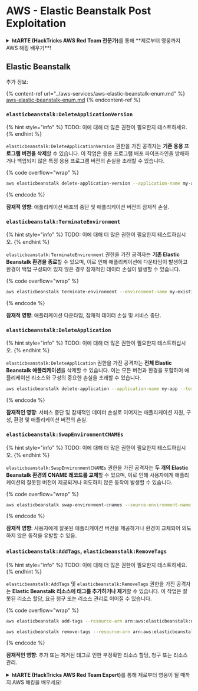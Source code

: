 # AWS - Elastic Beanstalk Post Exploitation

<details>

<summary><strong>htARTE (HackTricks AWS Red Team 전문가)</strong>를 통해 **제로부터 영웅까지 AWS 해킹 배우기**!</summary>

다른 HackTricks 지원 방법:

- **회사를 HackTricks에서 광고**하거나 **PDF로 HackTricks 다운로드**하려면 [**구독 요금제**](https://github.com/sponsors/carlospolop)를 확인하세요!
- [**공식 PEASS & HackTricks 스왜그**](https://peass.creator-spring.com)를 구매하세요
- [**The PEASS Family**](https://opensea.io/collection/the-peass-family)를 발견하세요, 당사의 독점 [**NFTs**](https://opensea.io/collection/the-peass-family) 컬렉션
- **💬 [Discord 그룹](https://discord.gg/hRep4RUj7f)** 또는 [텔레그램 그룹](https://t.me/peass)에 **가입**하거나 **트위터** 🐦 [**@hacktricks\_live**](https://twitter.com/hacktricks\_live)를 **팔로우**하세요.
- **해킹 요령을 공유하려면 PR을 제출하여** [**HackTricks**](https://github.com/carlospolop/hacktricks) 및 [**HackTricks Cloud**](https://github.com/carlospolop/hacktricks-cloud) github 저장소를 이용하세요.

</details>

## Elastic Beanstalk

추가 정보:

{% content-ref url="../aws-services/aws-elastic-beanstalk-enum.md" %}
[aws-elastic-beanstalk-enum.md](../aws-services/aws-elastic-beanstalk-enum.md)
{% endcontent-ref %}

### `elasticbeanstalk:DeleteApplicationVersion`

{% hint style="info" %}
TODO: 이에 대해 더 많은 권한이 필요한지 테스트하세요.
{% endhint %}

`elasticbeanstalk:DeleteApplicationVersion` 권한을 가진 공격자는 **기존 응용 프로그램 버전을 삭제**할 수 있습니다. 이 작업은 응용 프로그램 배포 파이프라인을 방해하거나 백업되지 않은 특정 응용 프로그램 버전의 손실을 초래할 수 있습니다.

{% code overflow="wrap" %}
```bash
aws elasticbeanstalk delete-application-version --application-name my-app --version-label my-version
```
{% endcode %}

**잠재적 영향**: 애플리케이션 배포의 중단 및 애플리케이션 버전의 잠재적 손실.

### `elasticbeanstalk:TerminateEnvironment`

{% hint style="info" %}
TODO: 이에 대해 더 많은 권한이 필요한지 테스트하십시오.
{% endhint %}

`elasticbeanstalk:TerminateEnvironment` 권한을 가진 공격자는 **기존 Elastic Beanstalk 환경을 종료**할 수 있으며, 이로 인해 애플리케이션에 다운타임이 발생하고 환경이 백업 구성되어 있지 않은 경우 잠재적인 데이터 손실이 발생할 수 있습니다.

{% code overflow="wrap" %}
```bash
aws elasticbeanstalk terminate-environment --environment-name my-existing-env
```
{% endcode %}

**잠재적 영향**: 애플리케이션 다운타임, 잠재적 데이터 손실 및 서비스 중단.

### `elasticbeanstalk:DeleteApplication`

{% hint style="info" %}
TODO: 이에 대해 더 많은 권한이 필요한지 테스트하십시오.
{% endhint %}

`elasticbeanstalk:DeleteApplication` 권한을 가진 공격자는 **전체 Elastic Beanstalk 애플리케이션**을 삭제할 수 있습니다. 이는 모든 버전과 환경을 포함하여 애플리케이션 리소스와 구성의 중요한 손실을 초래할 수 있습니다.
```bash
aws elasticbeanstalk delete-application --application-name my-app --terminate-env-by-force
```
{% endcode %}

**잠재적인 영향**: 서비스 중단 및 잠재적인 데이터 손실로 이어지는 애플리케이션 자원, 구성, 환경 및 애플리케이션 버전의 손실.

### `elasticbeanstalk:SwapEnvironmentCNAMEs`

{% hint style="info" %}
TODO: 이에 대해 더 많은 권한이 필요한지 테스트하십시오.
{% endhint %}

`elasticbeanstalk:SwapEnvironmentCNAMEs` 권한을 가진 공격자는 **두 개의 Elastic Beanstalk 환경의 CNAME 레코드를 교체**할 수 있으며, 이로 인해 사용자에게 애플리케이션의 잘못된 버전이 제공되거나 의도하지 않은 동작이 발생할 수 있습니다.

{% code overflow="wrap" %}
```bash
aws elasticbeanstalk swap-environment-cnames --source-environment-name my-env-1 --destination-environment-name my-env-2
```
{% endcode %}

**잠재적 영향**: 사용자에게 잘못된 애플리케이션 버전을 제공하거나 환경이 교체되어 의도하지 않은 동작을 유발할 수 있음.

### `elasticbeanstalk:AddTags`, `elasticbeanstalk:RemoveTags`

{% hint style="info" %}
TODO: 이에 대해 더 많은 권한이 필요한지 테스트하세요.
{% endhint %}

`elasticbeanstalk:AddTags` 및 `elasticbeanstalk:RemoveTags` 권한을 가진 공격자는 **Elastic Beanstalk 리소스에 태그를 추가하거나 제거**할 수 있습니다. 이 작업은 잘못된 리소스 할당, 요금 청구 또는 리소스 관리로 이어질 수 있습니다.

{% code overflow="wrap" %}
```bash
aws elasticbeanstalk add-tags --resource-arn arn:aws:elasticbeanstalk:us-west-2:123456789012:environment/my-app/my-env --tags Key=MaliciousTag,Value=1

aws elasticbeanstalk remove-tags --resource-arn arn:aws:elasticbeanstalk:us-west-2:123456789012:environment/my-app/my-env --tag-keys MaliciousTag
```
{% endcode %}

**잠재적인 영향**: 추가 또는 제거된 태그로 인한 부정확한 리소스 할당, 청구 또는 리소스 관리.

<details>

<summary><strong>htARTE (HackTricks AWS Red Team Expert)</strong>를 통해 제로부터 영웅이 될 때까지 AWS 해킹을 배우세요!</summary>

HackTricks를 지원하는 다른 방법:

* **회사를 HackTricks에서 광고하거나 HackTricks를 PDF로 다운로드**하고 싶다면 [**구독 요금제**](https://github.com/sponsors/carlospolop)를 확인하세요!
* [**공식 PEASS & HackTricks 스왜그**](https://peass.creator-spring.com)를 구매하세요
* [**The PEASS Family**](https://opensea.io/collection/the-peass-family)를 발견하세요, 당사의 독점 [**NFTs**](https://opensea.io/collection/the-peass-family) 컬렉션
* 💬 [**Discord 그룹**](https://discord.gg/hRep4RUj7f) 또는 [**텔레그램 그룹**](https://t.me/peass)에 **가입**하거나 **트위터** 🐦 [**@hacktricks\_live**](https://twitter.com/hacktricks\_live)를 **팔로우**하세요.
* **HackTricks** 및 **HackTricks Cloud** github 저장소에 PR을 제출하여 해킹 트릭을 공유하세요.

</details>
